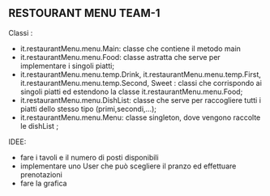 ## RESTOURANT MENU TEAM-1

Classi : 
* it.restaurantMenu.menu.Main: classe che contiene il metodo main
* it.restaurantMenu.menu.Food: classe astratta che serve per implementare i singoli piatti; 
* it.restaurantMenu.menu.temp.Drink, it.restaurantMenu.menu.temp.First, it.restaurantMenu.menu.temp.Second, Sweet : classi che corrispondo ai singoli piatti ed estendono la classe it.restaurantMenu.menu.Food;
* it.restaurantMenu.menu.DishList: classe che serve per raccogliere tutti i piatti dello stesso tipo (primi,secondi,...);
* it.restaurantMenu.menu.Menu: classe singleton, dove vengono raccolte le dishList ; 

IDEE: 
* fare i tavoli e il numero di posti disponibili
* implementare uno User che può scegliere il pranzo ed effettuare prenotazioni
* fare la grafica
   